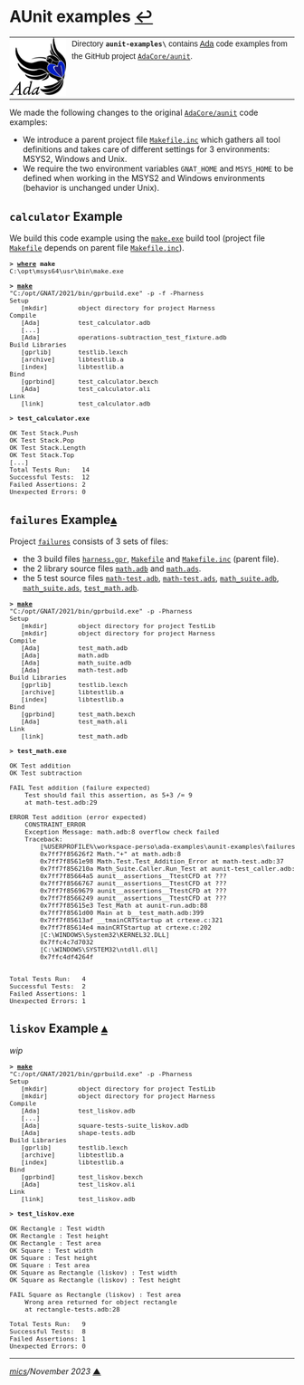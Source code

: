 # <span id="top">AUnit examples</span> <span style="size:25%;"><a href="../README.md">↩</a></span>

<table style="font-family:Helvetica,Arial;line-height:1.6;">
  <tr>
  <td style="border:0;padding:0 10px 0 0;min-width:100px;"><a href="https://www.adacore.com/" rel="external"><img style="border:0;" src="../docs/images/adamascot.png" width="100" alt="Ada project"/></a></td>
  <td style="border:0;padding:0;vertical-align:text-top;">
    Directory <strong><code>aunit-examples\</code></strong> contains <a href="https://www.adacore.com/" rel="external">Ada</a> code examples from the GitHub project <a href="https://github.com/AdaCore/aunit" rel="external"><code>AdaCore/aunit</code></a>.
  </td>
  </tr>
</table>

We made the following changes to the original [`AdaCore/aunit`][adacore_aunit] code examples:
- We introduce a parent project file [`Makefile.inc`](./Makefile.inc) which gathers all tool definitions and takes care of different settings for 3 environments: MSYS2, Windows and Unix.
- We require the two environment variables `GNAT_HOME` and `MSYS_HOME` to be defined when working in the MSYS2 and Windows environments (behavior is unchanged under Unix).

## <span id="calculator">`calculator` Example</span>

We build this code example using the [`make.exe`][gnu_make] build tool (project file [`Makefile`](./calculator/Makefile) depends on parent file [`Makefile.inc`](./Makefile.inc)).

<pre style="font-size:80%;">
<b>&gt; <a href="https://docs.microsoft.com/en-us/windows-server/administration/windows-commands/where">where</a> make</b>
C:\opt\msys64\usr\bin\make.exe
&nbsp;
<b>&gt; <a href="https://www.gnu.org/software/make/manual/make.html">make</a></b>
"C:/opt/GNAT/2021/bin/gprbuild.exe" -p -f -Pharness
Setup
   [mkdir]        object directory for project Harness
Compile
   [Ada]          test_calculator.adb
   [...]
   [Ada]          operations-subtraction_test_fixture.adb
Build Libraries
   [gprlib]       testlib.lexch
   [archive]      libtestlib.a
   [index]        libtestlib.a
Bind
   [gprbind]      test_calculator.bexch
   [Ada]          test_calculator.ali
Link
   [link]         test_calculator.adb
&nbsp;
<b>&gt; test_calculator.exe</b>

OK Test Stack.Push
OK Test Stack.Pop
OK Test Stack.Length
OK Test Stack.Top
[...]
Total Tests Run:   14
Successful Tests:  12
Failed Assertions: 2
Unexpected Errors: 0
</pre>

## <span id="failures">`failures` Example</span>[**&#x25B4;**](#top)

Project [`failures`](./failures/) consists of 3 sets of files:
- the 3 build files [`harness.gpr`](failures/harness.gpr), [`Makefile`](failures/Makefile) and [`Makefile.inc`](./Makefile.inc) (parent file).
- the 2 library source files [`math.adb`](failures/tested_lib/src/math.adb) and [`math.ads`](failures/tested_lib/src/math.ads).
- the 5 test source files [`math-test.adb`](failures/tests/math-test.adb), [`math-test.ads`](failures/tests/math-test.ads), [`math_suite.adb`](failures/tests/math_suite.adb), [`math_suite.ads`](failures/tests/math_suite.ads), [`test_math.adb`](failures/tests/test_math.adb).

<pre style="font-size:80%;">
<b>&gt; <a href="https://www.gnu.org/software/make/manual/make.html" rel="external">make</a></b>
"C:/opt/GNAT/2021/bin/gprbuild.exe" -p -Pharness
Setup
   [mkdir]        object directory for project TestLib
   [mkdir]        object directory for project Harness
Compile
   [Ada]          test_math.adb
   [Ada]          math.adb
   [Ada]          math_suite.adb
   [Ada]          math-test.adb
Build Libraries
   [gprlib]       testlib.lexch
   [archive]      libtestlib.a
   [index]        libtestlib.a
Bind
   [gprbind]      test_math.bexch
   [Ada]          test_math.ali
Link
   [link]         test_math.adb
&nbsp;
<b>&gt; test_math.exe</b>
&nbsp;
OK Test addition
OK Test subtraction
&nbsp;
FAIL Test addition (failure expected)
    Test should fail this assertion, as 5+3 /= 9
    at math-test.adb:29
&nbsp;
ERROR Test addition (error expected)
    CONSTRAINT_ERROR
    Exception Message: math.adb:8 overflow check failed
    Traceback:
        [%USERPROFILE%\workspace-perso\ada-examples\aunit-examples\failures\test_math.exe]
        0x7ff7f85626f2 Math."+" at math.adb:8
        0x7ff7f8561e98 Math.Test.Test_Addition_Error at math-test.adb:37
        0x7ff7f856210a Math_Suite.Caller.Run_Test at aunit-test_caller.adb:96
        0x7ff7f85664a5 aunit__assertions__TtestCFD at ???
        0x7ff7f8566767 aunit__assertions__TtestCFD at ???
        0x7ff7f8569679 aunit__assertions__TtestCFD at ???
        0x7ff7f8566249 aunit__assertions__TtestCFD at ???
        0x7ff7f85615e3 Test_Math at aunit-run.adb:88
        0x7ff7f8561d00 Main at b__test_math.adb:399
        0x7ff7f85613af __tmainCRTStartup at crtexe.c:321
        0x7ff7f85614e4 mainCRTStartup at crtexe.c:202
        [C:\WINDOWS\System32\KERNEL32.DLL]
        0x7ffc4c7d7032
        [C:\WINDOWS\SYSTEM32\ntdll.dll]
        0x7ffc4df4264f


Total Tests Run:   4
Successful Tests:  2
Failed Assertions: 1
Unexpected Errors: 1
</pre>

## <span id="liskov">`liskov` Example</span> [**&#x25B4;**](#top)

*wip*

<pre style="font-size:80%;">
<b>&gt; <a href="https://www.gnu.org/software/make/manual/make.html" rel="external">make</a></b>
"C:/opt/GNAT/2021/bin/gprbuild.exe" -p -Pharness
Setup
   [mkdir]        object directory for project TestLib
   [mkdir]        object directory for project Harness
Compile
   [Ada]          test_liskov.adb
   [...]
   [Ada]          square-tests-suite_liskov.adb
   [Ada]          shape-tests.adb
Build Libraries
   [gprlib]       testlib.lexch
   [archive]      libtestlib.a
   [index]        libtestlib.a
Bind
   [gprbind]      test_liskov.bexch
   [Ada]          test_liskov.ali
Link
   [link]         test_liskov.adb
&nbsp;
<b>&gt; test_liskov.exe</b>

OK Rectangle : Test width
OK Rectangle : Test height
OK Rectangle : Test area
OK Square : Test width
OK Square : Test height
OK Square : Test area
OK Square as Rectangle (liskov) : Test width
OK Square as Rectangle (liskov) : Test height

FAIL Square as Rectangle (liskov) : Test area
    Wrong area returned for object rectangle
    at rectangle-tests.adb:28

Total Tests Run:   9
Successful Tests:  8
Failed Assertions: 1
Unexpected Errors: 0
</pre>

***

*[mics](https://lampwww.epfl.ch/~michelou/)/November 2023* [**&#9650;**](#top)
<span id="bottom">&nbsp;</span>

<!-- link refs -->

[adacore_aunit]: https://github.com/AdaCore/aunit
[gnu_gnatmake]: https://gcc.gnu.org/onlinedocs/gnat_ugn/Building-with-gnatmake.html
[gnu_make]: https://www.gnu.org/software/make/manual/make.html
